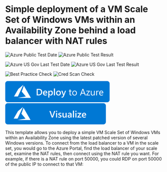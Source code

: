 # Simple deployment of a VM Scale Set of Windows VMs within an Availability Zone behind a load balancer with NAT rules

![Azure Public Test Date](https://azurequickstartsservice.blob.core.windows.net/badges/201-vmss-windows-nat-zones/PublicLastTestDate.svg)
![Azure Public Test Result](https://azurequickstartsservice.blob.core.windows.net/badges/201-vmss-windows-nat-zones/PublicDeployment.svg)

![Azure US Gov Last Test Date](https://azurequickstartsservice.blob.core.windows.net/badges/201-vmss-windows-nat-zones/FairfaxLastTestDate.svg)
![Azure US Gov Last Test Result](https://azurequickstartsservice.blob.core.windows.net/badges/201-vmss-windows-nat-zones/FairfaxDeployment.svg)

![Best Practice Check](https://azurequickstartsservice.blob.core.windows.net/badges/201-vmss-windows-nat-zones/BestPracticeResult.svg)
![Cred Scan Check](https://azurequickstartsservice.blob.core.windows.net/badges/201-vmss-windows-nat-zones/CredScanResult.svg)

[![Deploy To Azure](https://raw.githubusercontent.com/Azure/azure-quickstart-templates/master/1-CONTRIBUTION-GUIDE/images/deploytoazure.svg?sanitize=true)]("https://portal.azure.com/#create/Microsoft.Template/uri/https%3A%2F%2Fraw.githubusercontent.com%2FAzure%2Fazure-quickstart-templates%2Fmaster%2F201-vmss-windows-nat-zones%2Fazuredeploy.json")  [![Visualize](https://raw.githubusercontent.com/Azure/azure-quickstart-templates/master/1-CONTRIBUTION-GUIDE/images/visualizebutton.svg?sanitize=true)]("http://armviz.io/#/?load=https%3A%2F%2Fraw.githubusercontent.com%2FAzure%2Fazure-quickstart-templates%2Fmaster%2F201-vmss-windows-nat-zones%2Fazuredeploy.json")
    


    


This template allows you to deploy a simple VM Scale Set of Windows VMs within an Availability Zone using the latest patched version of several Windows versions. To connect from the load balancer to a VM in the scale set, you would go to the Azure Portal, find the load balancer of your scale set, examine the NAT rules, then connect using the NAT rule you want. For example, if there is a NAT rule on port 50000, you could RDP on port 50000 of the public IP to connect to that VM:


